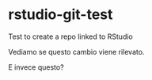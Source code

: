 # rstudio-git-test
Test to create a repo linked to RStudio

Vediamo se questo cambio viene rilevato.

E invece questo?
